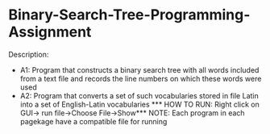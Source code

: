 # Binary-Search-Tree-Programming-Assignment
Description:
- A1: Program that constructs a binary search tree with all words included from a text file and records the line numbers on which these words were used
- A2: Program that converts a set of such vocabularies stored in file Latin into a set of English-Latin vocabularies
*** HOW TO RUN: Right click on GUI-> run file->Choose File->Show***
NOTE: Each program in each pagekage have a compatible file for running
